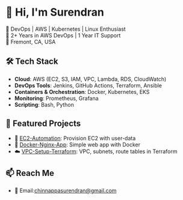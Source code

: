 # 👋 Hi, I'm Surendran
🚀 DevOps | AWS | Kubernetes | Linux Enthusiast  
🔧 2+ Years in AWS DevOps | 1 Year IT Support  
📍 Fremont, CA, USA

## 🛠️ Tech Stack
- **Cloud**: AWS (EC2, S3, IAM, VPC, Lambda, RDS, CloudWatch)
- **DevOps Tools**: Jenkins, GitHub Actions, Terraform, Ansible
- **Containers & Orchestration**: Docker, Kubernetes, EKS
- **Monitoring**: Prometheus, Grafana
- **Scripting**: Bash, Python

## 📂 Featured Projects
- 🚀 [EC2-Automation](https://github.com/Suren200/ec2-automation): Provision EC2 with user-data
- 🐳 [Docker-Nginx-App](https://github.com/Suren200/docker-nginx-app): Simple web app with Docker
- ☁️ [VPC-Setup-Terraform](https://github.com/Suren200/vpc-setup-terraform): VPC, subnets, route tables in Terraform

## 📫 Reach Me
- 📧 Email:chinnappasurendran@gmail.com
  

